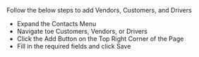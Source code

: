 Follow the below steps to add Vendors, Customers, and Drivers

* Expand the Contacts Menu
* Navigate toe Customers, Vendors, or Drivers
* Click the Add Button on the Top Right Corner of the Page
* Fill in the required fields and click Save
